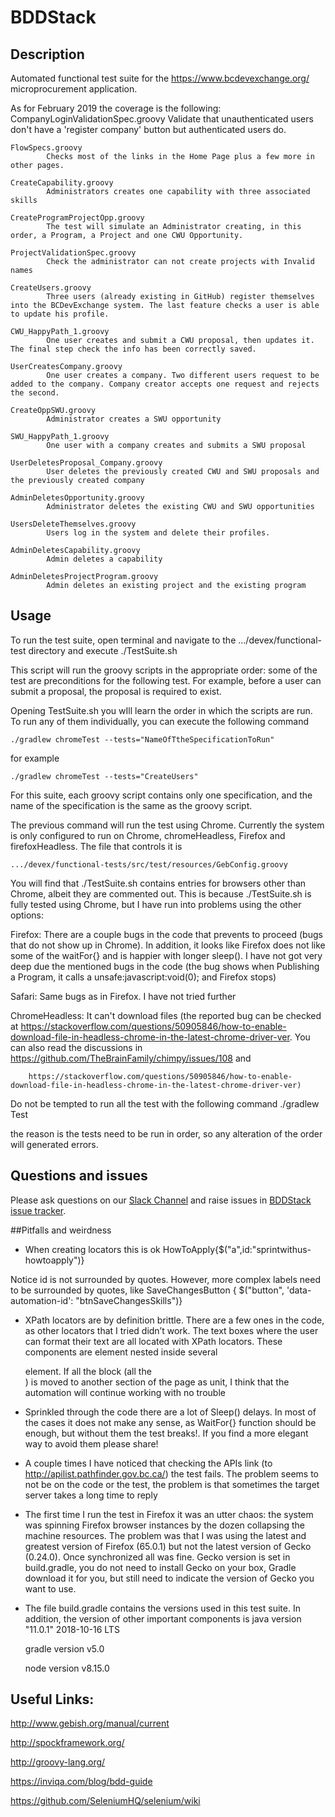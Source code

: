 # BDDStack

## Description

Automated functional test suite for the https://www.bcdevexchange.org/ microprocurement application. 

As for February 2019 the coverage is the following:
	CompanyLoginValidationSpec.groovy
			Validate that unauthenticated users don't have a 'register company' button but authenticated users do.

	FlowSpecs.groovy
			Checks most of the links in the Home Page plus a few more in other pages.

	CreateCapability.groovy
			Administrators creates one capability with three associated skills

	CreateProgramProjectOpp.groovy
			The test will simulate an Administrator creating, in this order, a Program, a Project and one CWU Opportunity.

	ProjectValidationSpec.groovy
			Check the administrator can not create projects with Invalid names
	
	CreateUsers.groovy
			Three users (already existing in GitHub) register themselves into the BCDevExchange system. The last feature checks a user is able to update his profile.

	CWU_HappyPath_1.groovy
			One user creates and submit a CWU proposal, then updates it. The final step check the info has been correctly saved.	

	UserCreatesCompany.groovy
			One user creates a company. Two different users request to be added to the company. Company creator accepts one request and rejects the second.

	CreateOppSWU.groovy
			Administrator creates a SWU opportunity

	SWU_HappyPath_1.groovy
			One user with a company creates and submits a SWU proposal

	UserDeletesProposal_Company.groovy
			User deletes the previously created CWU and SWU proposals and the previously created company
	
	AdminDeletesOpportunity.groovy
			Administrator deletes the existing CWU and SWU opportunities
	
	UsersDeleteThemselves.groovy
			Users log in the system and delete their profiles.

	AdminDeletesCapability.groovy
			Admin deletes a capability
	
	AdminDeletesProjectProgram.groovy
			Admin deletes an existing project and the existing program



## Usage
To run the test suite, open terminal and navigate to the .../devex/functional-test directory and execute
	./TestSuite.sh

This script will run the groovy scripts in the appropriate order: some of the test are preconditions for the following test. For example, before a user can submit a proposal, the proposal is required to exist.

Opening TestSuite.sh you wIll learn the order in which the scripts are run. To run any of them individually, you can execute the following command

	./gradlew chromeTest --tests="NameOfTtheSpecificationToRun"

for example

	./gradlew chromeTest --tests="CreateUsers"

For this suite, each groovy script contains only one specification, and the name of the specification is the same as the groovy script.

The previous command will run the test using Chrome. Currently the system is only configured to run on Chrome, chromeHeadless, Firefox and firefoxHeadless. The file that controls it is

	⁨.../devex⁩/functional-tests⁩/src⁩/test⁩/resources/GebConfig.groovy

You will find that ./TestSuite.sh contains entries for browsers other than Chrome, albeit they are commented out. This is because ./TestSuite.sh is fully tested using Chrome, but I have run into problems using the other options:


Firefox: There are a couple bugs in the code that prevents to proceed (bugs that do not show up in Chrome).
		In addition, it looks like Firefox does not like some of the waitFor{} and is happier with longer sleep(). I have not got very deep due the mentioned bugs in the code
		(the bug shows when Publishing a Program, it calls a unsafe:javascript:void(0); and Firefox stops)

Safari: Same bugs as in Firefox. I have not tried further

ChromeHeadless: It can't download files (the reported bug can be checked at 
		https://stackoverflow.com/questions/50905846/how-to-enable-download-file-in-headless-chrome-in-the-latest-chrome-driver-ver. You can also read the discussions  in https://github.com/TheBrainFamily/chimpy/issues/108 and 
		
		https://stackoverflow.com/questions/50905846/how-to-enable-download-file-in-headless-chrome-in-the-latest-chrome-driver-ver)



Do not be tempted to run all the test with the following command
    ./gradlew Test

the reason is the tests need to be run in order, so any alteration of the order will generated errors.


## Questions and issues

Please ask questions on our [Slack Channel][slack_channel] and raise issues in [BDDStack issue tracker][issue_tracker].


##Pitfalls and weirdness

- When creating locators this is ok
	HowToApply{$("a",id:"sprintwithus-howtoapply")}

Notice id is not surrounded by quotes. However, more complex labels need to be surrounded by quotes, like
	SaveChangesButton { $("button", 'data-automation-id': "btnSaveChangesSkills")}


- XPath locators are by definition brittle. There are a few ones in the code, as other locators that I tried didn’t work. The text boxes where the user can format their text are all located with XPath locators.
These components are <Iframes> element nested inside several <div> element. If all the block (all the <div>) is moved  to another section of the page as unit, I think that the automation will continue working with no trouble


- Sprinkled through the code there are a lot of Sleep() delays. In most of the cases it does not make any sense, as WaitFor{} function should be enough, but without them the test breaks!. If you find a more elegant way to avoid them please share!


- A couple times I have noticed that checking the APIs link (to http://apilist.pathfinder.gov.bc.ca/) the test fails. The problem seems to not be on the code or the test, the problem is that sometimes the target server takes a long time to reply


- The first time I run the test in Firefox it was an utter chaos: the system was spinning Firefox browser instances by the dozen collapsing the machine resources. The problem was that I was using the latest and greatest version of Firefox (65.0.1) but not the latest version of Gecko (0.24.0). Once synchronized all was fine. 
Gecko version is set in build.gradle, you do not need to install Gecko on your box, Gradle download it for you, but still need to indicate the version of Gecko you want to use.


- The file build.gradle contains the versions used in this test suite.
In addition, the version of other important components is
	java version 
		"11.0.1" 2018-10-16 LTS

	gradle version
		v5.0

	node version
		v8.15.0


## Useful Links:

<http://www.gebish.org/manual/current>

<http://spockframework.org/>

<http://groovy-lang.org/>

<https://inviqa.com/blog/bdd-guide>

<https://github.com/SeleniumHQ/selenium/wiki>


[navunit]: https://github.com/bcgov/navUnit
[dockerfile]: https://github.com/BCDevOps/openshift-tools/blob/master/provisioning/jenkins-slaves/bddstack/Dockerfile
[issue_tracker]: https://github.com/rstens/BDDStack/issues
[slack_channel]: https://devopspathfinder.slack.com/messages/C7J72K1MG
